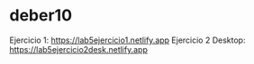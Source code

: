 # deber10
Ejercicio 1: 
https://lab5ejercicio1.netlify.app
Ejercicio 2 Desktop:
https://lab5ejercicio2desk.netlify.app

